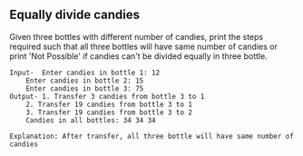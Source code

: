 ## Equally divide candies
Given three bottles with different number of candies, print the steps required such that all three bottles will have same number of candies or print 'Not Possible' if candies can't be divided equally in three bottle.

	Input- 	Enter candies in bottle 1: 12
		Enter candies in bottle 2: 15
		Enter candies in bottle 3: 75
	Output-	1. Transfer 3 candies from bottle 3 to 1
		2. Transfer 19 candies from bottle 3 to 1
		3. Transfer 19 candies from bottle 3 to 2
		Candies in all bottles: 34 34 34
    
    Explanation: After transfer, all three bottle will have same number of candies
